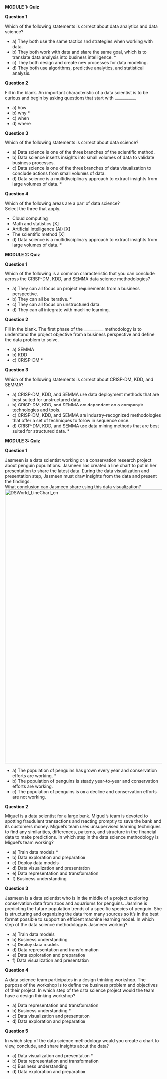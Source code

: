 **MODULE 1: Quiz**

**Question 1**

Which of the following statements is correct about data analytics and data science?
  + a) They both use the same tactics and strategies when working with data.
  + b) They both work with data and share the same goal, which is to translate data analysis into business intelligence. *
  + c) They both design and create new processes for data modeling.
  + d) They both use algorithms, predictive analytics, and statistical analysis.

**Question 2**

Fill in the blank. An important characteristic of a data scientist is to be curious and begin by asking questions that start with __________.
  + a) how
  + b) why *
  + c) when
  + d) where

**Question 3**

Which of the following statements is correct about data science?
  + a) Data science is one of the three branches of the scientific method.
  + b) Data science inserts insights into small volumes of data to validate business processes.
  + c) Data science is one of the three branches of data visualization to conclude actions from small volumes of data.
  + d) Data science is a multidisciplinary approach to extract insights from large volumes of data. *

**Question 4**

Which of the following areas are a part of data science?  
Select the three that apply. 
  + Cloud computing
  + Math and statistics [X]
  + Artificial intelligence (AI) [X]
  + The scientific method [X]
  + d) Data science is a multidisciplinary approach to extract insights from large volumes of data. *


**MODULE 2: Quiz**

**Question 1**

Which of the following is a common characteristic that you can conclude across the CRISP-DM, KDD, and SEMMA data science methodologies?
  + a) They can all focus on project requirements from a business perspective.
  + b) They can all be iterative. *
  + c) They can all focus on unstructured data.
  + d) They can all integrate with machine learning.

**Question 2**

Fill in the blank. The first phase of the __________ methodology is to understand the project objective from a business perspective and define the data problem to solve.
  + a) SEMMA
  + b) KDD
  + c) CRISP-DM *

**Question 3**

Which of the following statements is correct about CRISP-DM, KDD, and SEMMA?
  + a) CRISP-DM, KDD, and SEMMA use data deployment methods that are best suited for unstructured data.
  + b) CRISP-DM, KDD, and SEMMA are dependent on a company’s technologies and tools.
  + c) CRISP-DM, KDD, and SEMMA are industry-recognized methodologies that offer a set of techniques to follow in sequence once.
  + d) CRISP-DM, KDD, and SEMMA use data mining methods that are best suited for structured data. *


**MODULE 3: Quiz**

**Question 1**

Jasmeen is a data scientist working on a conservation research project about penguin populations. Jasmeen has created a line chart to put in her presentation to share the latest data. During the data visualization and presentation step, Jasmeen must draw insights from the data and present the findings.  
What conclusion can Jasmeen share using this data visualization?
<img width="1360" height="880" alt="DSWorld_LineChart_en" src="https://github.com/user-attachments/assets/2e66e59d-52c4-4908-a821-4b17414d8e58" />

  + a) The population of penguins has grown every year and conservation efforts are working. *
  + b) The population of penguins is steady year-to-year and conservation efforts are working.
  + c) The population of penguins is on a decline and conservation efforts are not working.

**Question 2**

Miguel is a data scientist for a large bank. Miguel’s team is devoted to spotting fraudulent transactions and reacting promptly to save the bank and its customers money. Miguel’s team uses unsupervised learning techniques to find any similarities, differences, patterns, and structure in the financial data to make predictions. 
In which step in the data science methodology is Miguel’s team working?
  + a) Train data models *
  + b) Data exploration and preparation
  + c) Deploy data models
  + d) Data visualization and presentation
  + e) Data representation and transformation
  + f) Business understanding

**Question 3**

Jasmeen is a data scientist who is in the middle of a project exploring conservation data from zoos and aquariums for penguins. Jasmine is predicting the future population trends of a specific species of penguin. She is structuring and organizing the data from many sources so it’s in the best format possible to support an efficient machine learning model.
In which step of the data science methodology is Jasmeen working?
  + a) Train data models
  + b) Business understanding
  + c) Deploy data models
  + d) Data representation and transformation
  + e) Data exploration and preparation
  + f) Data visualization and presentation

**Question 4**

A data science team participates in a design thinking workshop. The purpose of the workshop is to define the business problem and objectives of their project.
In which step of the data science project would the team have a design thinking workshop?
  + a) Data representation and transformation
  + b) Business understanding *
  + c) Data visualization and presentation
  + d) Data exploration and preparation

**Question 5**

In which step of the data science methodology would you create a chart to view, conclude, and share insights about the data?
  + a) Data visualization and presentation *
  + b) Data representation and transformation
  + c) Business understanding
  + d) Data exploration and preparation
